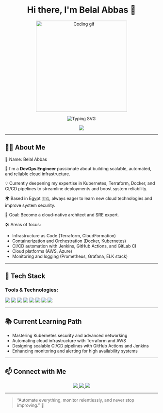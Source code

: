 <h1 align="center">Hi there, I'm Belal Abbas 👋</h1>

<p align="center">
  <img src="https://media.giphy.com/media/qgQUggAC3Pfv687qPC/giphy.gif" width="300" alt="Coding gif"/>
</p>

<p align="center">
  <img src="https://readme-typing-svg.herokuapp.com?font=Fira+Code&size=24&color=61DAFB&center=true&vCenter=true&width=450&lines=Hi,+I'm+Belal!;DevOps+Engineer;Automate+All+The+Things!" alt="Typing SVG" />
</p>

<!-- Typing SVG by DenverCoder1 - https://github.com/DenverCoder1/readme-typing-svg -->
<p align="center">
  <a href="https://github.com/DenverCoder1/readme-typing-svg">
    <img src="https://readme-typing-svg.herokuapp.com/?lines=Infrastructure%20as%20Code;CI/CD%20Pipelines;Cloud%20Automation&font=Fira%20Code&center=true&width=440&height=45&color=f75c7e&vCenter=true&size=22">
  </a>
</p> 

---

## 🧑‍💻 About Me
👤 Name: Belal Abbas

🎯 I'm a **DevOps Engineer** passionate about building scalable, automated, and reliable cloud infrastructure.

💡 Currently deepening my expertise in Kubernetes, Terraform, Docker, and CI/CD pipelines to streamline deployments and boost system reliability.

🌍 Based in Egypt 🇪🇬, always eager to learn new cloud technologies and improve system security.

🎯 Goal: Become a cloud-native architect and SRE expert.

🛠️ Areas of focus:
- Infrastructure as Code (Terraform, CloudFormation)  
- Containerization and Orchestration (Docker, Kubernetes)  
- CI/CD automation with Jenkins, GitHub Actions, and GitLab CI  
- Cloud platforms (AWS, Azure)  
- Monitoring and logging (Prometheus, Grafana, ELK stack)  

---

## 🚀 Tech Stack

### Tools & Technologies:
<p>
  <img src="https://img.shields.io/badge/Terraform-7B42BC?logo=terraform&logoColor=white" />
  <img src="https://img.shields.io/badge/Kubernetes-326CE5?logo=kubernetes&logoColor=white" />
  <img src="https://img.shields.io/badge/Docker-2496ED?logo=docker&logoColor=white" />
  <img src="https://img.shields.io/badge/AWS-232F3E?logo=amazonaws&logoColor=white" />
  <img src="https://img.shields.io/badge/Jenkins-D24939?logo=jenkins&logoColor=white" />
  <img src="https://img.shields.io/badge/GitHub-181717?logo=github&logoColor=white" />
  <img src="https://img.shields.io/badge/Prometheus-E6522C?logo=prometheus&logoColor=white" />
  <img src="https://img.shields.io/badge/Grafana-F46800?logo=grafana&logoColor=white" />
</p>

---

## 📚 Current Learning Path

- Mastering Kubernetes security and advanced networking  
- Automating cloud infrastructure with Terraform and AWS  
- Designing scalable CI/CD pipelines with GitHub Actions and Jenkins  
- Enhancing monitoring and alerting for high availability systems  

---

## 📫 Connect with Me

<p align="center">
  <a href="https://linkedin.com/in/yourprofile" target="_blank">
    <img src="https://img.shields.io/badge/-LinkedIn-0077B5?style=for-the-badge&logo=linkedin&logoColor=white" />
  </a>
  <a href="mailto:your-email@example.com" target="_blank">
    <img src="https://img.shields.io/badge/-Email-D44638?style=for-the-badge&logo=gmail&logoColor=white" />
  </a>
  <a href="https://github.com/yourgithub" target="_blank">
    <img src="https://img.shields.io/badge/-GitHub-181717?style=for-the-badge&logo=github&logoColor=white" />
  </a>
</p>

---

> “Automate everything, monitor relentlessly, and never stop improving.” 🚀
